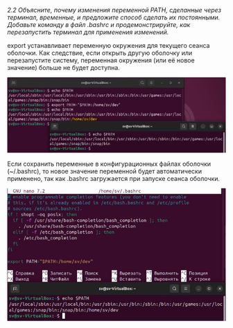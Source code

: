 *2.2 Объясните, почему изменения переменной PATH, сделанные через терминал, временные,
и предложите способ сделать их постоянными.
Добавьте команду в файл .bashrc и продемонстрируйте, как перезапустить терминал для
применения изменений.*

export устанавливает переменную окружения для текущего сеанса оболочки.
Как следствие, если открыть другую оболочку или перезапустите систему,
переменная окружения (или её новое значение) больше не будет доступна.

![2_export_path.JPG](img%2F2_export_path.JPG)

Если сохранить переменные в конфигурационных файлах оболочки (~/.bashrc), то
новое значение переменной будет автоматически применено,
так как .bashrc загружается при запуске сеанса оболочки.

![2_bashrc.JPG](img%2F2_bashrc.JPG)

